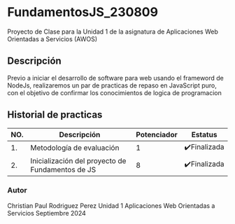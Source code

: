 # FundamentosJS_230809
Proyecto de Clase para la Unidad 1 de la asignatura de Aplicaciones Web Orientadas a Servicios (AWOS)

## Descripción

Previo a iniciar el desarrollo de software para web usando el frameword de NodeJs, realizaremos un par de practicas de repaso en JavaScript puro, con el objetivo 
de confirmar los conocimientos de logica de programacion 

##  Historial de practicas 

|NO.|Descripción|Potenciador|Estatus|
|--|--|--|--|
|1.|Metodología de evaluación| 1|✔️Finalizada|
|2.|Inicialización del proyecto de Fundamentos de JS|8|✔️Finalizada|



### Autor 

Christian Paul Rodriguez Perez
Unidad 1
Aplicaciones Web Orientadas a Servicios
Septiembre 2024 
